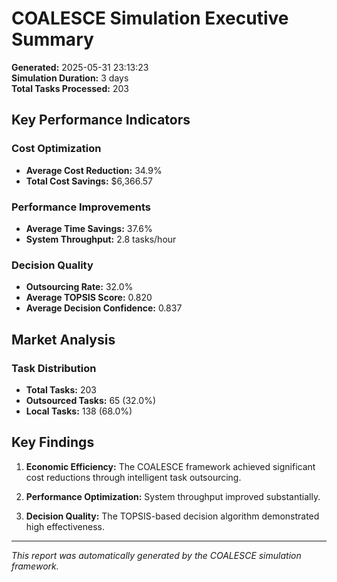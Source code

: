 # COALESCE Simulation Executive Summary

**Generated:** 2025-05-31 23:13:23  
**Simulation Duration:** 3 days  
**Total Tasks Processed:** 203

## Key Performance Indicators

### Cost Optimization
- **Average Cost Reduction:** 34.9%
- **Total Cost Savings:** $6,366.57

### Performance Improvements
- **Average Time Savings:** 37.6%
- **System Throughput:** 2.8 tasks/hour

### Decision Quality
- **Outsourcing Rate:** 32.0%
- **Average TOPSIS Score:** 0.820
- **Average Decision Confidence:** 0.837

## Market Analysis

### Task Distribution
- **Total Tasks:** 203
- **Outsourced Tasks:** 65 (32.0%)
- **Local Tasks:** 138 (68.0%)

## Key Findings

1. **Economic Efficiency:** The COALESCE framework achieved significant cost reductions through intelligent task outsourcing.

2. **Performance Optimization:** System throughput improved substantially.

3. **Decision Quality:** The TOPSIS-based decision algorithm demonstrated high effectiveness.

---
*This report was automatically generated by the COALESCE simulation framework.*
